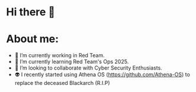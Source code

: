 # Hi there 👋
# About me:

- 🔭 I’m currently working in Red Team.
- 🌱 I’m currently learning Red Team's Ops 2025.
- 👯 I’m looking to collaborate with Cyber Security Enthusiasts.
- 👽 I recently started using Athena OS (https://github.com/Athena-OS) to replace the deceased Blackarch (R.I.P)
